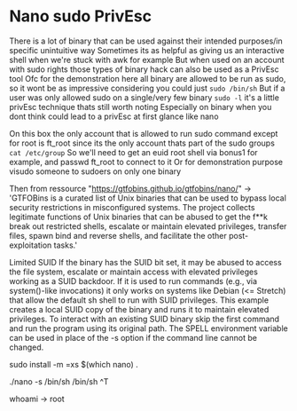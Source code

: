 # Nano sudo PrivEsc

There is a lot of binary that can be used against their intended purposes/in specific unintuitive way
Sometimes its as helpful as giving us an interactive shell when we're stuck with awk for example
But when used on an account with sudo rights those types of binary hack can also be used as a PrivEsc tool
Ofc for the demonstration here all binary are allowed to be run as sudo, so it wont be as impressive considering you could just `sudo /bin/sh`
But if a user was only allowed sudo on a single/very few binary `sudo -l` it's a little privEsc technique thats still worth noting
Especially on binary when you dont think could lead to a privEsc at first glance like nano

On this box the only account that is allowed to run sudo command except for root is ft_root since its the only account thats part of the sudo groups `cat /etc/group`
So we'll need to get an euid root shell via bonus1 for example, and passwd ft_root to connect to it
Or for demonstration purpose visudo someone to sudoers on only one binary

Then from ressource "https://gtfobins.github.io/gtfobins/nano/" ->
'GTFOBins is a curated list of Unix binaries that can be used to bypass local security restrictions in misconfigured systems.
The project collects legitimate functions of Unix binaries that can be abused to get the f**k break out restricted shells, escalate or maintain elevated privileges, transfer files, spawn bind and reverse shells, and facilitate the other post-exploitation tasks.'

Limited SUID
If the binary has the SUID bit set, it may be abused to access the file system, escalate or maintain access with elevated privileges working as a SUID backdoor.
If it is used to run commands (e.g., via system()-like invocations) it only works on systems like Debian (<= Stretch) that allow the default sh shell to run with SUID privileges.
This example creates a local SUID copy of the binary and runs it to maintain elevated privileges.
To interact with an existing SUID binary skip the first command and run the program using its original path.
The SPELL environment variable can be used in place of the -s option if the command line cannot be changed.

sudo install -m =xs $(which nano) .

./nano -s /bin/sh
/bin/sh
^T

whoami -> root
